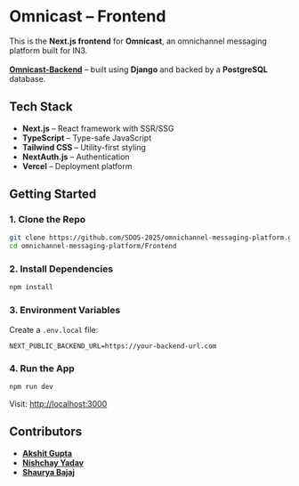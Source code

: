 # Omnicast – Frontend 

This is the **Next.js frontend** for **Omnicast**, an omnichannel messaging platform built for IN3.<br><br>
**[Omnicast-Backend](https://github.com/shauryabajaj1/omnicast-backend)** – built using **Django** and backed by a **PostgreSQL** database.


## Tech Stack

* **Next.js** – React framework with SSR/SSG
* **TypeScript** – Type-safe JavaScript
* **Tailwind CSS** – Utility-first styling
* **NextAuth.js** – Authentication
* **Vercel** – Deployment platform

## Getting Started

### 1. Clone the Repo

```bash
git clone https://github.com/SDOS-2025/omnichannel-messaging-platform.git
cd omnichannel-messaging-platform/Frontend
```

### 2. Install Dependencies

```bash
npm install
```

### 3. Environment Variables

Create a `.env.local` file:

```env
NEXT_PUBLIC_BACKEND_URL=https://your-backend-url.com
```

### 4. Run the App

```bash
npm run dev
```

Visit: [http://localhost:3000](http://localhost:3000)


## Contributors

- **[Akshit Gupta](https://github.com/akshitgupta75)**
- **[Nishchay Yadav](https://github.com/nishchayyadav)**
- **[Shaurya Bajaj](https://github.com/shauryabajaj1)**

